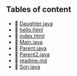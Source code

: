 ## Tables of content
- 🤣 [Daughter.java](./Daughter.java)
- 🤣 [hello.html](./hello.html)
- 🤣 [index.html](./index.html)
- 🤣 [Main.java](./Main.java)
- 🤣 [Parent.java](./Parent.java)
- 🤣 [Parent2.java](./Parent2.java)
- 🤣 [readme.md](./readme.md)
- 🤣 [Son.java](./Son.java)
